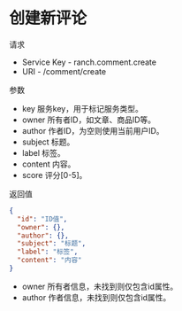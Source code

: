 # 创建新评论

请求
- Service Key - ranch.comment.create
- URI - /comment/create

参数
- key 服务key，用于标记服务类型。
- owner 所有者ID，如文章、商品ID等。
- author 作者ID，为空则使用当前用户ID。
- subject 标题。
- label 标签。
- content 内容。
- score 评分[0-5]。

返回值
```json
{
  "id": "ID值",
  "owner": {},
  "author": {},
  "subject": "标题",
  "label": "标签",
  "content": "内容"
}
```

- owner 所有者信息，未找到则仅包含id属性。
- author 作者信息，未找到则仅包含id属性。
